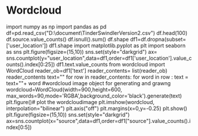 # Wordcloud
import numpy as np
import pandas as pd
df=pd.read_csv("D:\document\\TinderSwindlerVersion2.csv")
df.head(100)
df.source.value_counts()
df.isnull().sum()
df.shape
df1=df.dropna(subset=['user_location'])
df1.shape
import matplotlib.pyplot as plt
import seaborn as sns
plt.figure(figsize=(15,10))
sns.set(style="darkgrid")
ax= sns.countplot(y="user_location",data=df1,order=df1['user_location'].value_counts().index[0:25])
df1.text.value_counts
from wordcloud import WordCloud
reader_ob=df1['text']
reader_contents= list(reader_ob)
reader_contents
text=""
for row in reader_contents:
    for word in row :
        text = text+""+ word
#wordcloud image object for generating and grawng
wordcloud=WordCloud(width=900,height=600, max_words=90,mode='RGBA',background_color='black').generate(text) 
plt.figure()# plot the wordcloudimage 
plt.imshow(wordcloud, interpolation="bilinear") 
plt.axis("off")
plt.margins(x=0,y=-0.25)
plt.show()
plt.figure(figsize=(15,10))
sns.set(style="darkgrid")
ax=sns.countplot(x="source",data=df1,order=df1["source"].value_counts().index[0:5])
